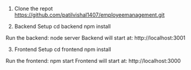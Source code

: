 1. Clone the repot
https://github.com/patilvishal1407/employeemanagement.git

2. Backend Setup
cd backend
npm install

Run the backend: node server
Backend will start at: http://localhost:3001

3. Frontend Setup
cd frontend
npm install

Run the frontend: npm start
Frontend will start at: http://localhost:3000
